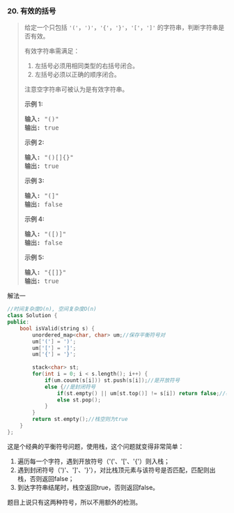 ### 20. 有效的括号
> <div class="content__2ebE"><div><p>给定一个只包括
> <code>'('</code>，<code>')'</code>，<code>'{'</code>，<code>'}'</code>，<code>'['</code>，<code>']'</code>&nbsp;的字符串，判断字符串是否有效。</p>
> 
> <p>有效字符串需满足：</p>
> 
> <ol> 	<li>左括号必须用相同类型的右括号闭合。</li> 	<li>左括号必须以正确的顺序闭合。</li> </ol>
> 
> <p>注意空字符串可被认为是有效字符串。</p>
> 
> <p><strong>示例 1:</strong></p>
> 
> <pre><strong>输入:</strong> "()" <strong>
> 输出:</strong> true </pre>
> 
> <p><strong>示例&nbsp;2:</strong></p>
> 
> <pre><strong>输入:</strong> "()[]{}" <strong>
> 输出:</strong> true </pre>
> 
> <p><strong>示例&nbsp;3:</strong></p>
> 
> <pre><strong>输入:</strong> "(]" <strong>
> 输出:</strong> false </pre>
> 
> <p><strong>示例&nbsp;4:</strong></p>
> 
> <pre><strong>输入:</strong> "([)]" <strong>
> 输出:</strong> false </pre>
> 
> <p><strong>示例&nbsp;5:</strong></p>
> 
> <pre><strong>输入:</strong> "{[]}" <strong>
> 输出:</strong> true</pre>
> </div></div>

解法一
```cpp
//时间复杂度O(n), 空间复杂度O(n)
class Solution {
public:
    bool isValid(string s) {
        unordered_map<char, char> um;//保存平衡符号对
        um['('] = ')';
        um['['] = ']';
        um['{'] = '}';
        
        stack<char> st;
        for(int i = 0; i < s.length(); i++) {
            if(um.count(s[i])) st.push(s[i]);//是开放符号
            else {//是封闭符号
                if(st.empty() || um[st.top()] != s[i]) return false;//栈空或不匹配
                else st.pop();
            }
        }
        return st.empty();//栈空则为true
    }
};
```
这是个经典的平衡符号问题，使用栈，这个问题就变得非常简单：
1. 遍历每一个字符，遇到开放符号（'('、'['、'{'）则入栈；
2. 遇到封闭符号（')'、']'、'}'），对比栈顶元素与该符号是否匹配，匹配则出栈，否则返回false；
3. 到达字符串结尾时，栈空返回true，否则返回false。

题目上说只有这两种符号，所以不用额外的检测。